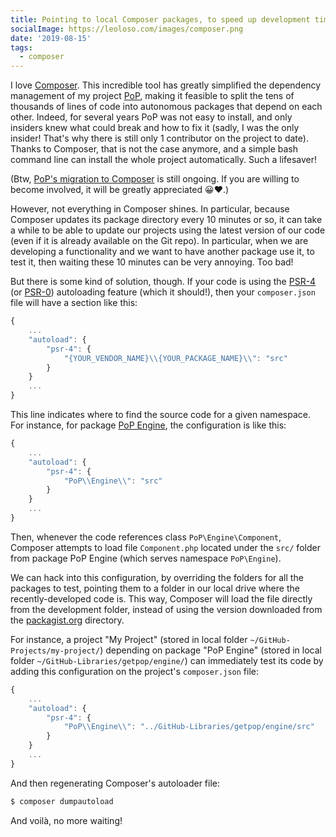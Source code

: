 ```yaml
---
title: Pointing to local Composer packages, to speed up development time
socialImage: https://leoloso.com/images/composer.png
date: '2019-08-15'
tags:
  - composer
---
```


I love [Composer](https://getcomposer.org). This incredible tool has greatly simplified the dependency management of my project [PoP](https://github.com/leoloso/PoP), making it feasible to split the tens of thousands of lines of code into autonomous packages that depend on each other. Indeed, for several years PoP was not easy to install, and only insiders knew what could break and how to fix it (sadly, I was the only insider! That's why there is still only 1 contributor on the project to date). Thanks to Composer, that is not the case anymore, and a simple bash command line can install the whole project automatically. Such a lifesaver! 

(Btw, [PoP's migration to Composer](https://github.com/leoloso/PoP#codebase-migration) is still ongoing. If you are willing to become involved, it will be greatly appreciated 😀❤️.)

However, not everything in Composer shines. In particular, because Composer updates its package directory every 10 minutes or so, it can take a while to be able to update our projects using the latest version of our code (even if it is already available on the Git repo). In particular, when we are developing a functionality and we want to have another package use it, to test it, then waiting these 10 minutes can be very annoying. Too bad!

But there is some kind of solution, though. If your code is using the [PSR-4](https://www.php-fig.org/psr/psr-4) (or [PSR-0](https://www.php-fig.org/psr/psr-0)) autoloading feature (which it should!), then your `composer.json` file will have a section like this:

```javascript
{
    ...
    "autoload": {
        "psr-4": {
            "{YOUR_VENDOR_NAME}\\{YOUR_PACKAGE_NAME}\\": "src"
        }
    }
    ...
}
```

This line indicates where to find the source code for a given namespace. For instance, for package [PoP Engine](https://github.com/getpop/engine), the configuration is like this:

```javascript
{
    ...
    "autoload": {
        "psr-4": {
            "PoP\\Engine\\": "src"
        }
    }
    ...
}
```

Then, whenever the code references class `PoP\Engine\Component`, Composer attempts to load file `Component.php` located under the `src/` folder from package PoP Engine (which serves namespace `PoP\Engine`).

We can hack into this configuration, by overriding the folders for all the packages to test, pointing them to a folder in our local drive where the recently-developed code is. This way, Composer will load the file directly from the development folder, instead of using the version downloaded from the [packagist.org](https://packagist.org) directory. 

For instance, a project "My Project" (stored in local folder `~/GitHub-Projects/my-project/`) depending on package "PoP Engine" (stored in local folder `~/GitHub-Libraries/getpop/engine/`) can immediately test its code by adding this configuration on the project's `composer.json` file:

```javascript
{
    ...
    "autoload": {
        "psr-4": {
            "PoP\\Engine\\": "../GitHub-Libraries/getpop/engine/src"
        }
    }
    ...
}
```

And then regenerating Composer's autoloader file:

```bash
$ composer dumpautoload
```

And voilà, no more waiting!